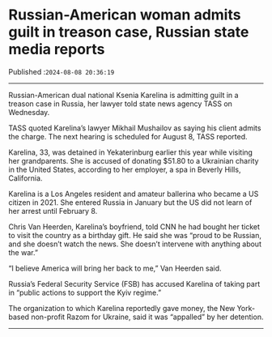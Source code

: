 # Russian-American woman admits guilt in treason case, Russian state media reports

Published :`2024-08-08 20:36:19`

---

Russian-American dual national Ksenia Karelina is admitting guilt in a treason case in Russia, her lawyer told state news agency TASS on Wednesday.

TASS quoted Karelina’s lawyer Mikhail Mushailov as saying his client admits the charge. The next hearing is scheduled for August 8, TASS reported.

Karelina, 33, was detained in Yekaterinburg earlier this year while visiting her grandparents. She is accused of donating $51.80 to a Ukrainian charity in the United States, according to her employer, a spa in Beverly Hills, California.

Karelina is a Los Angeles resident and amateur ballerina who became a US citizen in 2021. She entered Russia in January but the US did not learn of her arrest until February 8.

Chris Van Heerden, Karelina’s boyfriend, told CNN he had bought her ticket to visit the country as a birthday gift. He said she was “proud to be Russian, and she doesn’t watch the news. She doesn’t intervene with anything about the war.”

“I believe America will bring her back to me,” Van Heerden said.

Russia’s Federal Security Service (FSB) has accused Karelina of taking part in “public actions to support the Kyiv regime.”

The organization to which Karelina reportedly gave money, the New York-based non-profit Razom for Ukraine, said it was “appalled” by her detention.

---

